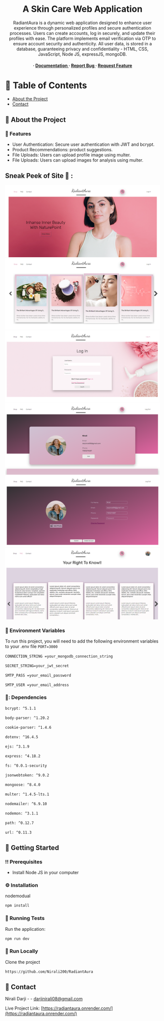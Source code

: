 <div align='center'>

<h1>A Skin Care Web Application</h1>
<p>RadiantAura is a dynamic web application designed to enhance user experience through personalized profiles and secure authentication processes. Users can create accounts, log in securely, and update their profiles with ease. The platform implements email verification via OTP to ensure account security and authenticity. All user data, is stored in a database, guaranteeing privacy and confidentiality - HTML, CSS, JavaScript, Node JS, expressJS, mongoDB.</p>

<h4> <span> · </span> <a href="https://github.com/Nirali200/RadiantAura/blob/master/README.md"> Documentation </a> <span> · </span> <a href="https://github.com/Nirali200/RadiantAura/issues"> Report Bug </a> <span> · </span> <a href="https://github.com/Nirali200/RadiantAura/issues"> Request Feature </a> </h4>


</div>

# :notebook_with_decorative_cover: Table of Contents

- [About the Project](#star2-about-the-project)
- [Contact](#handshake-contact)


## :star2: About the Project

### :dart: Features
- User Authentication: Secure user authentication with JWT and bcrypt.
- Product Recommendations: product suggestions.
- File Uploads: Users can upload profile image using multer.
- File Uploads: Users can upload images for analysis using multer.

## Sneak Peek of Site 🙈 :
![home page](images/HomePage.png)
![Related posts page](images/RelatedPosts.png)
![login page](images/loginPage.png)
![Profile page](images/ProfilePAge.png)
![EditProfile page](images/EditProfilePage.png)
![FAQ page](images/FAQPage.png)



### :key: Environment Variables
To run this project, you will need to add the following environment variables to your .env file
`PORT=3000`

`CONNECTION_STRING =your_mongodb_connection_string`

`SECRET_STRING=your_jwt_secret`

`SMTP_PASS =your_email_password`

`SMTP_USER =your_email_address`

### 🤌: Dependencies
`bcrypt: ^5.1.1`

`body-parser: ^1.20.2`

`cookie-parser: ^1.4.6`

`dotenv: ^16.4.5`

`ejs: ^3.1.9`

`express: ^4.18.2`

`fs: ^0.0.1-security`

`jsonwebtoken: ^9.0.2`

`mongoose: ^8.4.0`

`multer: ^1.4.5-lts.1`

`nodemailer: ^6.9.10`

`nodemon: ^3.1.1`

`path: ^0.12.7`

`url: ^0.11.3`

## :toolbox: Getting Started

### :bangbang: Prerequisites

- Install Node JS in your computer


### :gear: Installation

nodemodual
```bash
npm install
```


### :test_tube: Running Tests

Run the application:
```bash
npm run dev
```


### :running: Run Locally

Clone the project

```bash
https://github.com/Nirali200/RadiantAura
```



## :handshake: Contact

Nirali Darji - - darjinirali08@gmail.com

Live Project Link: [https://radiantaura.onrender.com/](https://radiantaura.onrender.com/)
